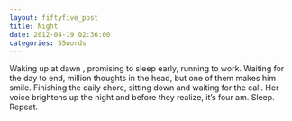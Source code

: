 ```yaml
---
layout: fiftyfive_post
title: Night
date: 2012-04-19 02:36:00
categories: 55words
---
```


Waking up at dawn , promising to sleep early, running to work. Waiting for the day to end, million thoughts in the head, but one of them makes him smile. Finishing the daily chore, sitting down and waiting for the call. Her voice brightens up the night and before they realize, it’s four am. Sleep. Repeat.
